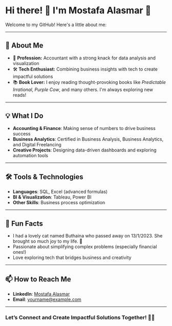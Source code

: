 # Hi there! 👋 I'm Mostafa Alasmar 🎤

Welcome to my GitHub! Here's a little about me:

---

## 🚀 About Me
- 💼 **Profession:** Accountant with a strong knack for data analysis and visualization
- 🛠️ **Tech Enthusiast:** Combining business insights with tech to create impactful solutions
- 📚 **Book Lover:** I enjoy reading thought-provoking books like *Predictable Irrational*, *Purple Cow*, and many others. I'm always exploring new reads!

---

## 💡 What I Do
- **Accounting & Finance**: Making sense of numbers to drive business success
- **Business Analytics**: Certified in Business Analysis, Business Analytics, and Digital Freelancing
- **Creative Projects**: Designing data-driven dashboards and exploring automation tools

---

## 🛠️ Tools & Technologies
- **Languages**: SQL, Excel (advanced formulas)
- **BI & Visualization**: Tableau, Power BI
- **Other Skills**: Business process optimization

---

## 🌟 Fun Facts
- I had a lovely cat named Buthaina who passed away on 13/1/2023. She brought so much joy to my life. 🐾
- Passionate about simplifying complex problems (especially financial ones!)
- Love exploring tech that bridges business and creativity

---


## 📫 How to Reach Me
- **LinkedIn**: [Mostafa Alasmar](https://www.linkedin.com/in/mostafa-alasmar/)
- **Email**: yourname@example.com

---

### Let’s Connect and Create Impactful Solutions Together! 💼✨
